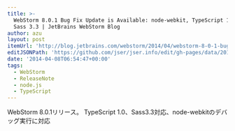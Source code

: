 ```yaml
---
title: >-
  WebStorm 8.0.1 Bug Fix Update is Available: node-webkit, TypeScript 1.0 and
  Sass 3.3 | JetBrains WebStorm Blog
author: azu
layout: post
itemUrl: 'http://blog.jetbrains.com/webstorm/2014/04/webstorm-8-0-1-bug-fix-update/'
editJSONPath: 'https://github.com/jser/jser.info/edit/gh-pages/data/2014/04/index.json'
date: '2014-04-08T06:54:47+00:00'
tags:
  - WebStorm
  - ReleaseNote
  - node.js
  - TypeScript
---
```

WebStorm 8.0.1リリース。
TypeScript 1.0、Sass3.3対応、node-webkitのデバッグ実行に対応
